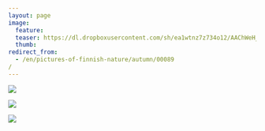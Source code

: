 ```yaml
---
layout: page
image:
  feature:
  teaser: https://dl.dropboxusercontent.com/sh/ea1wtnz7z734o12/AAChWeH_ykaXjavg26qLRRKFa/luontokuvat/syksy/3/DS42109-245px.jpg
  thumb:
redirect_from:
  - /en/pictures-of-finnish-nature/autumn/00089/
---
```


[![](https://dl.dropboxusercontent.com/sh/ea1wtnz7z734o12/AAAszHBv1XNIt_-IUlXnTpdBa/luontokuvat/syksy/3/DS42120-800px.jpg)](https://dl.dropboxusercontent.com/sh/ea1wtnz7z734o12/AADOFthHzPu3Xmjn1OJh22HTa/luontokuvat/syksy/3/DS42120.jpg)

[![](https://dl.dropboxusercontent.com/sh/ea1wtnz7z734o12/AADcc2o-lIUvGqETInXHIFsZa/luontokuvat/syksy/3/DS42107-800px.jpg)](https://dl.dropboxusercontent.com/sh/ea1wtnz7z734o12/AAB2YrSeL_NJH1gdvSHCXaxRa/luontokuvat/syksy/3/DS42107.jpg)

[![](https://dl.dropboxusercontent.com/sh/ea1wtnz7z734o12/AACn8VpbguCOoPqrklMZiY-oa/luontokuvat/syksy/3/DS42109-800px.jpg)](https://dl.dropboxusercontent.com/sh/ea1wtnz7z734o12/AAA4ZXlc9L0l420WBxUJRrtza/luontokuvat/syksy/3/DS42109.jpg)
